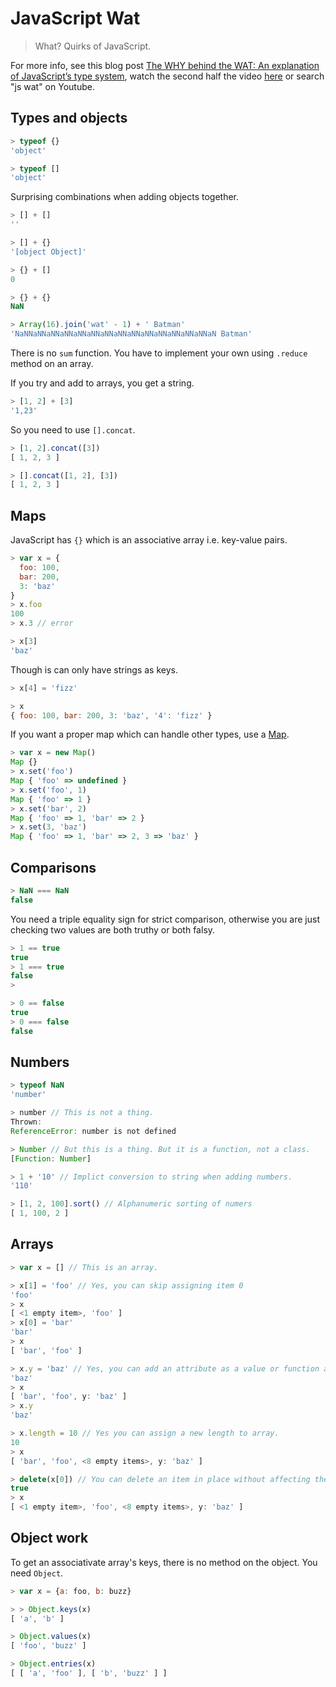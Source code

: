# JavaScript Wat
> What? Quirks of JavaScript.

For more info, see this blog post [The WHY behind the WAT: An explanation of JavaScript’s type system](https://medium.com/dailyjs/the-why-behind-the-wat-an-explanation-of-javascripts-weird-type-system-83b92879a8db), watch the second half the video [here](https://www.destroyallsoftware.com/talks/wat) or search "js wat" on Youtube.


## Types and objects

```javascript
> typeof {}
'object'

> typeof []
'object'
```

Surprising combinations when adding objects together.

```javascript
> [] + []
''

> [] + {}
'[object Object]'

> {} + []
0

> {} + {}
NaN
```

```javascript
> Array(16).join('wat' - 1) + ' Batman'
'NaNNaNNaNNaNNaNNaNNaNNaNNaNNaNNaNNaNNaNNaNNaN Batman'
```

There is no `sum` function. You have to implement your own using `.reduce` method on an array.

If you try and add to arrays, you get a string.

```javascript
> [1, 2] + [3]
'1,23'
```

So you need to use `[].concat`.
 
```javascript
> [1, 2].concat([3])
[ 1, 2, 3 ]

> [].concat([1, 2], [3])
[ 1, 2, 3 ]
```


## Maps

JavaScript has `{}` which is an associative array i.e. key-value pairs.

```javascript
> var x = {
  foo: 100,
  bar: 200,
  3: 'baz'
}
> x.foo
100
> x.3 // error

> x[3]
'baz'
```

Though is can only have strings as keys.
```javascript
> x[4] = 'fizz'

> x
{ foo: 100, bar: 200, 3: 'baz', '4': 'fizz' }
```

If you want a proper map which can handle other types, use a [Map](https://developer.mozilla.org/en-US/docs/Web/JavaScript/Reference/Global_Objects/Map#Examples).

```javascript
> var x = new Map()
Map {}
> x.set('foo')
Map { 'foo' => undefined }
> x.set('foo', 1)
Map { 'foo' => 1 }
> x.set('bar', 2)
Map { 'foo' => 1, 'bar' => 2 }
> x.set(3, 'baz')
Map { 'foo' => 1, 'bar' => 2, 3 => 'baz' }
```


## Comparisons

```javascript
> NaN === NaN
false
```

You need a triple equality sign for strict comparison, otherwise you are just checking two values are both truthy or both falsy.

```javascript
> 1 == true
true
> 1 === true
false
>

> 0 == false
true
> 0 === false
false
```


## Numbers

```javascript
> typeof NaN
'number'

> number // This is not a thing.
Thrown:
ReferenceError: number is not defined

> Number // But this is a thing. But it is a function, not a class.
[Function: Number]
```

```javascript
> 1 + '10' // Implict conversion to string when adding numbers.
'110'

> [1, 2, 100].sort() // Alphanumeric sorting of numers
[ 1, 100, 2 ]
```


## Arrays

```javascript
> var x = [] // This is an array.

> x[1] = 'foo' // Yes, you can skip assigning item 0
'foo'
> x
[ <1 empty item>, 'foo' ]
> x[0] = 'bar'
'bar'
> x
[ 'bar', 'foo' ]

> x.y = 'baz' // Yes, you can add an attribute as a value or function an array.
'baz'
> x
[ 'bar', 'foo', y: 'baz' ]
> x.y
'baz'

> x.length = 10 // Yes you can assign a new length to array.
10
> x
[ 'bar', 'foo', <8 empty items>, y: 'baz' ]

> delete(x[0]) // You can delete an item in place without affecting the others.
true
> x
[ <1 empty item>, 'foo', <8 empty items>, y: 'baz' ]
```


## Object work

To get an associativate array's keys, there is no method on the object. You need `Object`.

```javascript
> var x = {a: foo, b: buzz}

> > Object.keys(x)
[ 'a', 'b' ]

> Object.values(x)
[ 'foo', 'buzz' ]

> Object.entries(x)
[ [ 'a', 'foo' ], [ 'b', 'buzz' ] ]
```
